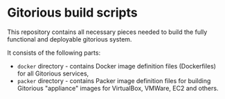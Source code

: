 # Gitorious build scripts

This repository contains all necessary pieces needed to build the fully
functional and deployable gitorious system.

It consists of the following parts:

* `docker` directory - contains Docker image definition files (Dockerfiles) for
  all Gitorious services,
* `packer` directory - contains Packer image definition files for building
  Gitorious "appliance" images for VirtualBox, VMWare, EC2 and others.
